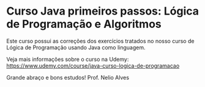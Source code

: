 # Curso Java primeiros passos: Lógica de Programação e Algoritmos

Este curso possui as correções dos exercícios tratados no nosso curso de Lógica de Programação usando Java como linguagem.

Veja mais informações sobre o curso na Udemy:
https://www.udemy.com/course/java-curso-logica-de-programacao

Grande abraço e bons estudos!
Prof. Nelio Alves
